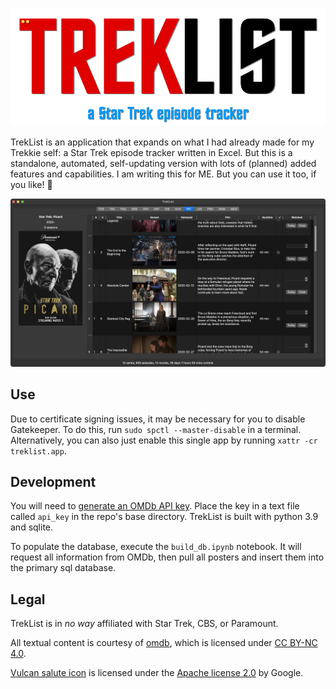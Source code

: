 ![TrekList](./imgs/logo.png)

TrekList is an application that expands on what I had already made for my Trekkie self: a Star Trek episode tracker written in Excel. But this is a standalone, automated, self-updating version with lots of (planned) added features and capabilities. I am writing this for ME. But you can use it too, if you like! :vulcan_salute:

![TrekList Screenshot](./imgs/screenshot.png)

## Use

Due to certificate signing issues, it may be necessary for you to disable Gatekeeper. To do this, run `sudo spctl --master-disable` in a terminal. Alternatively, you can also just enable this single app by running `xattr -cr treklist.app`.

## Development

You will need to [generate an OMDb API key](https://www.omdbapi.com/apikey.aspx). Place the key in a text file called `api_key` in the repo's base directory. TrekList is built with python 3.9 and sqlite.

To populate the database, execute the `build_db.ipynb` notebook. It will request all information from OMDb, then pull all posters and insert them into the primary sql database.

## Legal

TrekList is in *no way* affiliated with Star Trek, CBS, or Paramount.

All textual content is courtesy of [omdb](https://www.omdbapi.com), which is licensed under [CC BY-NC 4.0](https://creativecommons.org/licenses/by-nc/4.0/).

[Vulcan salute icon](https://iconduck.com/sets/noto-emoji-by-google) is licensed under the [Apache license 2.0](https://www.apache.org/licenses/LICENSE-2.0) by Google.